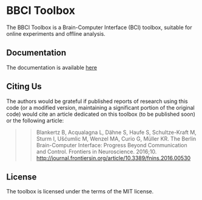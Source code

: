 
# BBCI Toolbox

The BBCI Toolbox is a Brain-Computer Interface (BCI) toolbox, suitable for
online experiments and offline analysis.

## Documentation

The documentation is available [here](doc/index.markdown)

## Citing Us

The authors would be grateful if published reports of research using this code
(or a modified version, maintaining a significant portion of the original code)
would cite an article dedicated on this toolbox (to be published soon) or the
following article:

>> Blankertz B, Acqualagna L, Dähne S, Haufe S, Schultze-Kraft M, Sturm I,
>> Ušćumlic M, Wenzel MA, Curio G, Müller KR. The Berlin Brain-Computer
>> Interface: Progress Beyond Communication and Control.
>> Frontiers in Neuroscience. 2016;10.
>> http://journal.frontiersin.org/article/10.3389/fnins.2016.00530

## License

The toolbox is licensed under the terms of the MIT license.

